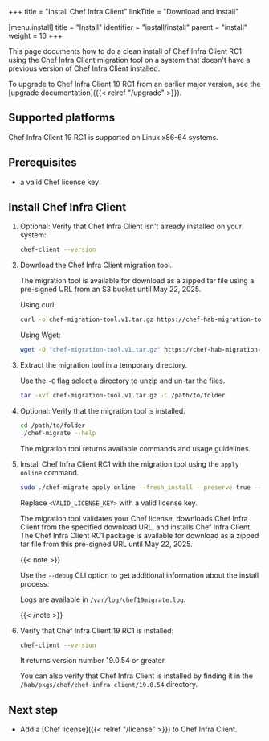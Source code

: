 +++
title = "Install Chef Infra Client"
linkTitle = "Download and install"

[menu.install]
title = "Install"
identifier = "install/install"
parent = "install"
weight = 10
+++

This page documents how to do a clean install of Chef Infra Client RC1 using the Chef Infra Client migration tool on a system that doesn't have a previous version of Chef Infra Client installed.

To upgrade to Chef Infra Client 19 RC1 from an earlier major version, see the [upgrade documentation]({{< relref "/upgrade" >}}).

## Supported platforms

Chef Infra Client 19 RC1 is supported on Linux x86-64 systems.

## Prerequisites

- a valid Chef license key

## Install Chef Infra Client

1. Optional: Verify that Chef Infra Client isn't already installed on your system:

    ```sh
    chef-client --version
    ```

1. Download the Chef Infra Client migration tool.

    The migration tool is available for download as a zipped tar file using a pre-signed URL from an S3 bucket until May 22, 2025.

    Using curl:

    ```sh
    curl -o chef-migration-tool.v1.tar.gz https://chef-hab-migration-tool-bucket.s3.amazonaws.com/migration-tools_Linux_x86_64.tar.gz\?AWSAccessKeyId\=AKIAW4FPVFT6LUYZUYOB\&Signature\=2P3xjN53%2Bib%2BnZBqFk5%2FsEORUzI%3D\&Expires\=1747912109
    ```

    Using Wget:

    ```sh
    wget -O "chef-migration-tool.v1.tar.gz" https://chef-hab-migration-tool-bucket.s3.amazonaws.com/migration-tools_Linux_x86_64.tar.gz\?AWSAccessKeyId\=AKIAW4FPVFT6LUYZUYOB\&Signature\=2P3xjN53%2Bib%2BnZBqFk5%2FsEORUzI%3D\&Expires\=1747912109
    ```

1. Extract the migration tool in a temporary directory.

    Use the `-C` flag select a directory to unzip and un-tar the files.

    ```sh
    tar -xvf chef-migration-tool.v1.tar.gz -C /path/to/folder
    ```

1. Optional: Verify that the migration tool is installed.

    ```sh
    cd /path/to/folder
    ./chef-migrate --help
    ```

    The migration tool returns available commands and usage guidelines.

1. Install Chef Infra Client RC1 with the migration tool using the `apply online` command.

    ```sh
    sudo ./chef-migrate apply online --fresh_install --preserve true --download.url "https://unstable-habitat-tarball.s3.amazonaws.com/chef-chef-infra-client-19.0.54-20241121145703.tar.gz?AWSAccessKeyId=AKIA2L25YRBIC3WVJTRM&Signature=Kp6oGpPRqwiNEhKh8UWlUPJZ6DU%3D&Expires=1747912507" --license.key <VALID_LICENSE_KEY>
    ```

    Replace `<VALID_LICENSE_KEY>` with a valid license key.

    The migration tool validates your Chef license, downloads Chef Infra Client from the specified download URL, and installs Chef Infra Client.
    The Chef Infra Client RC1 package is available for download as a zipped tar file from this pre-signed URL until May 22, 2025.

    {{< note >}}

    Use the `--debug` CLI option to get additional information about the install process.

    Logs are available in `/var/log/chef19migrate.log`.

    {{< /note >}}

1. Verify that Chef Infra Client 19 RC1 is installed:

    ```sh
    chef-client --version
    ```

    It returns version number 19.0.54 or greater.

    You can also verify that Chef Infra Client is installed by finding it in the `/hab/pkgs/chef/chef-infra-client/19.0.54` directory.

## Next step

- Add a [Chef license]({{< relref "/license" >}}) to Chef Infra Client.
